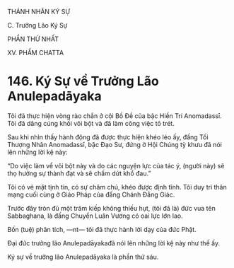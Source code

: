 THÁNH NHÂN KÝ SỰ

C. Trưởng Lão Ký Sự

PHẦN THỨ NHẤT

XV. PHẨM CHATTA

# 146. Ký Sự về Trưởng Lão Anulepadāyaka

Tôi đã thực hiện vòng rào chắn ở cội Bồ Đề của bậc Hiền Trí Anomadassī. Tôi đã dâng cúng khối vôi bột và đã làm công việc tô trét.

Sau khi nhìn thấy hành động đã được thực hiện khéo léo ấy, đấng Tối Thượng Nhân Anomadassī, bậc Đạo Sư, đứng ở Hội Chúng tỳ khưu đã nói lên những lời kệ này:

“Do việc làm về vôi bột này và do các nguyện lực của tác ý, (người này) sẽ thọ hưởng sự thành đạt và sẽ chấm dứt khổ đau.”

Tôi có vẻ mặt tịnh tín, có sự chăm chú, khéo được định tĩnh. Tôi duy trì thân mạng cuối cùng ở Giáo Pháp của đấng Chánh Đẳng Giác.

Trước đây tròn đủ một trăm kiếp không thiếu hụt, (tôi đã là) đức vua tên Sabbaghana, là đấng Chuyển Luân Vương có oai lực lớn lao.

Bốn (tuệ) phân tích, ―nt― tôi đã thực hành lời dạy của đức Phật.

Đại đức trưởng lão Anulepadāyakađã nói lên những lời kệ này như thế ấy.

Ký sự về trưởng lão Anulepadāyaka là phần thứ sáu.
